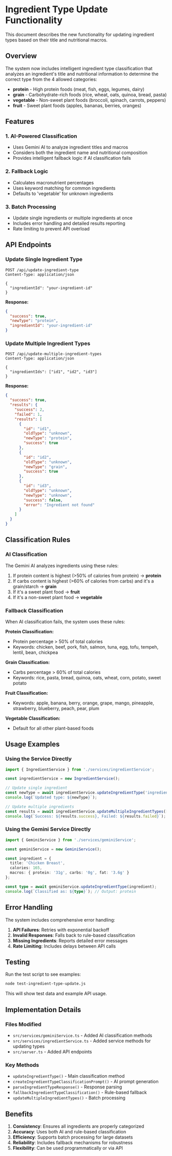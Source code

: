 # Ingredient Type Update Functionality

This document describes the new functionality for updating ingredient types based on their title and nutritional macros.

## Overview

The system now includes intelligent ingredient type classification that analyzes an ingredient's title and nutritional information to determine the correct type from the 4 allowed categories:

- **protein** - High protein foods (meat, fish, eggs, legumes, dairy)
- **grain** - Carbohydrate-rich foods (rice, wheat, oats, quinoa, bread, pasta)
- **vegetable** - Non-sweet plant foods (broccoli, spinach, carrots, peppers)
- **fruit** - Sweet plant foods (apples, bananas, berries, oranges)

## Features

### 1. AI-Powered Classification
- Uses Gemini AI to analyze ingredient titles and macros
- Considers both the ingredient name and nutritional composition
- Provides intelligent fallback logic if AI classification fails

### 2. Fallback Logic
- Calculates macronutrient percentages
- Uses keyword matching for common ingredients
- Defaults to 'vegetable' for unknown ingredients

### 3. Batch Processing
- Update single ingredients or multiple ingredients at once
- Includes error handling and detailed results reporting
- Rate limiting to prevent API overload

## API Endpoints

### Update Single Ingredient Type
```http
POST /api/update-ingredient-type
Content-Type: application/json

{
  "ingredientId": "your-ingredient-id"
}
```

**Response:**
```json
{
  "success": true,
  "newType": "protein",
  "ingredientId": "your-ingredient-id"
}
```

### Update Multiple Ingredient Types
```http
POST /api/update-multiple-ingredient-types
Content-Type: application/json

{
  "ingredientIds": ["id1", "id2", "id3"]
}
```

**Response:**
```json
{
  "success": true,
  "results": {
    "success": 2,
    "failed": 1,
    "results": [
      {
        "id": "id1",
        "oldType": "unknown",
        "newType": "protein",
        "success": true
      },
      {
        "id": "id2",
        "oldType": "unknown",
        "newType": "grain",
        "success": true
      },
      {
        "id": "id3",
        "oldType": "unknown",
        "newType": "unknown",
        "success": false,
        "error": "Ingredient not found"
      }
    ]
  }
}
```

## Classification Rules

### AI Classification
The Gemini AI analyzes ingredients using these rules:
1. If protein content is highest (>50% of calories from protein) → **protein**
2. If carbs content is highest (>60% of calories from carbs) and it's a grain/starch → **grain**
3. If it's a sweet plant food → **fruit**
4. If it's a non-sweet plant food → **vegetable**

### Fallback Classification
When AI classification fails, the system uses these rules:

**Protein Classification:**
- Protein percentage > 50% of total calories
- Keywords: chicken, beef, pork, fish, salmon, tuna, egg, tofu, tempeh, lentil, bean, chickpea

**Grain Classification:**
- Carbs percentage > 60% of total calories
- Keywords: rice, pasta, bread, quinoa, oats, wheat, corn, potato, sweet potato

**Fruit Classification:**
- Keywords: apple, banana, berry, orange, grape, mango, pineapple, strawberry, blueberry, peach, pear, plum

**Vegetable Classification:**
- Default for all other plant-based foods

## Usage Examples

### Using the Service Directly
```typescript
import { IngredientService } from './services/ingredientService';

const ingredientService = new IngredientService();

// Update single ingredient
const newType = await ingredientService.updateIngredientType('ingredient-id');
console.log(`Updated type: ${newType}`);

// Update multiple ingredients
const results = await ingredientService.updateMultipleIngredientTypes(['id1', 'id2', 'id3']);
console.log(`Success: ${results.success}, Failed: ${results.failed}`);
```

### Using the Gemini Service Directly
```typescript
import { GeminiService } from './services/geminiService';

const geminiService = new GeminiService();

const ingredient = {
  title: 'Chicken Breast',
  calories: 165,
  macros: { protein: '31g', carbs: '0g', fat: '3.6g' }
};

const type = await geminiService.updateIngredientType(ingredient);
console.log(`Classified as: ${type}`); // Output: protein
```

## Error Handling

The system includes comprehensive error handling:

1. **API Failures**: Retries with exponential backoff
2. **Invalid Responses**: Falls back to rule-based classification
3. **Missing Ingredients**: Reports detailed error messages
4. **Rate Limiting**: Includes delays between API calls

## Testing

Run the test script to see examples:
```bash
node test-ingredient-type-update.js
```

This will show test data and example API usage.

## Implementation Details

### Files Modified
- `src/services/geminiService.ts` - Added AI classification methods
- `src/services/ingredientService.ts` - Added service methods for updating types
- `src/server.ts` - Added API endpoints

### Key Methods
- `updateIngredientType()` - Main classification method
- `createIngredientTypeClassificationPrompt()` - AI prompt generation
- `parseIngredientTypeResponse()` - Response parsing
- `fallbackIngredientTypeClassification()` - Rule-based fallback
- `updateMultipleIngredientTypes()` - Batch processing

## Benefits

1. **Consistency**: Ensures all ingredients are properly categorized
2. **Accuracy**: Uses both AI and rule-based classification
3. **Efficiency**: Supports batch processing for large datasets
4. **Reliability**: Includes fallback mechanisms for robustness
5. **Flexibility**: Can be used programmatically or via API
